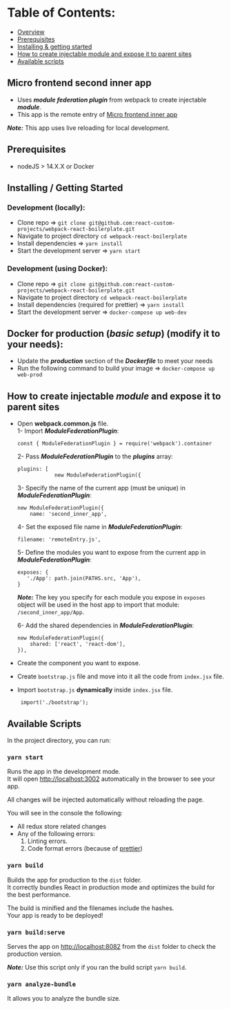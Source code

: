 # Table of Contents:
- [Overview](#micro-frontend-second-inner-app)
- [Prerequisites](#prerequisites)
- [Installing & getting started](#installing--getting-started)
- [How to create injectable module and expose it to parent sites](#how-to-create-injectable-module-and-expose-it-to-parent-sites)
- [Available scripts](#available-scripts)

## Micro frontend second inner app

- Uses ***module federation plugin*** from webpack to create injectable ***module***.
- This app is the remote entry of [Micro frontend inner app](https://github.com/DonAdam2/micro-frontend-inner-app)

**_Note:_** This app uses live reloading for local development.

## Prerequisites

- nodeJS > 14.X.X or Docker

## Installing / Getting Started

### Development (locally):

- Clone repo => `git clone git@github.com:react-custom-projects/webpack-react-boilerplate.git`
- Navigate to project directory `cd webpack-react-boilerplate`
- Install dependencies => `yarn install`
- Start the development server => `yarn start`

### Development (using Docker):

- Clone repo => `git clone git@github.com:react-custom-projects/webpack-react-boilerplate.git`
- Navigate to project directory `cd webpack-react-boilerplate`
- Install dependencies (required for prettier) => `yarn install`
- Start the development server => `docker-compose up web-dev`

## Docker for production (_basic setup_) (modify it to your needs):
- Update the **_production_** section of the **_Dockerfile_** to meet your needs
- Run the following command to build your image => `docker-compose up web-prod`

## How to create injectable _module_ and expose it to parent sites

- Open **webpack.common.js** file.<br>
    1- Import ***ModuleFederationPlugin***:
    
    ```
    const { ModuleFederationPlugin } = require('webpack').container
    ```
    
    2- Pass ***ModuleFederationPlugin*** to the ***plugins*** array:
    
    ```
    plugins: [
                new ModuleFederationPlugin({
    ```
                
    3- Specify the name of the current app (must be unique) in ***ModuleFederationPlugin***:<br>
    
    ```
    new ModuleFederationPlugin({
        name: 'second_inner_app',
    ```
        
    4- Set the exposed file name in ***ModuleFederationPlugin***:<br>
    
    ```
    filename: 'remoteEntry.js',
    ```
    
    5- Define the modules you want to expose from the current app in ***ModuleFederationPlugin***:<br>
    
    ```
    exposes: {
       './App': path.join(PATHS.src, 'App'),
    }
    ```
    
    **_Note:_** The key you specify for each module you expose in `exposes` object
     will be used in the host app to import that module: `/second_inner_app/App`.
    
    6- Add the shared dependencies in ***ModuleFederationPlugin***:<br>
        
    ```
    new ModuleFederationPlugin({
        shared: ['react', 'react-dom'],
    }),
    ```
 	
- Create the component you want to expose.
- Create `bootstrap.js` file and move into it all the code from `index.jsx` file.
- Import `bootstrap.js` **dynamically** inside `index.jsx` file.<br>

    ```
     import('./bootstrap');
    ```

## Available Scripts

In the project directory, you can run:

### `yarn start`

Runs the app in the development mode.<br>
It will open [http://localhost:3002](http://localhost:3002) automatically in the browser to see your app.

All changes will be injected automatically without reloading the page.<br>

You will see in the console the following:

- All redux store related changes
- Any of the following errors:
  1. Linting errors.
  2. Code format errors (because of [prettier](https://prettier.io/))

### `yarn build`

Builds the app for production to the `dist` folder.<br>
It correctly bundles React in production mode and optimizes the build for the best performance.

The build is minified and the filenames include the hashes.<br>
Your app is ready to be deployed!

### `yarn build:serve`

Serves the app on [http://localhost:8082](http://localhost:8082) from the `dist` folder to check the production version.

**_Note:_** Use this script only if you ran the build script `yarn build`.

### `yarn analyze-bundle`

It allows you to analyze the bundle size.
